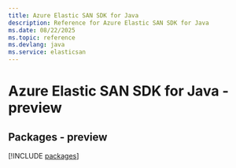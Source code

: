 ```yaml
---
title: Azure Elastic SAN SDK for Java
description: Reference for Azure Elastic SAN SDK for Java
ms.date: 08/22/2025
ms.topic: reference
ms.devlang: java
ms.service: elasticsan
---
```

# Azure Elastic SAN SDK for Java - preview
## Packages - preview
[!INCLUDE [packages](elastic-san-index.md)]